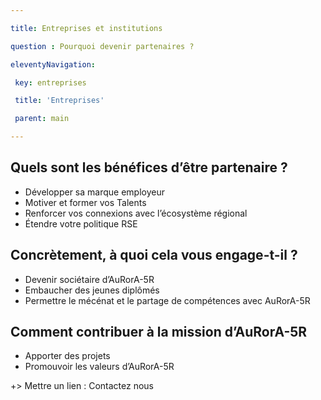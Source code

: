 ```yaml
---

title: Entreprises et institutions

question : Pourquoi devenir partenaires ?

eleventyNavigation:

 key: entreprises

 title: 'Entreprises'

 parent: main

---
```


Quels sont les bénéfices d’être partenaire ?
--------------------------------------------


*  Développer sa marque employeur
*  Motiver et former vos Talents 
*  Renforcer vos connexions avec l’écosystème régional
*  Étendre votre politique RSE

Concrètement, à quoi cela vous engage-t-il ?
--------------------------------------------


*  Devenir sociétaire d’AuRorA-5R
*  Embaucher des jeunes diplômés
*  Permettre le mécénat et le partage de compétences avec AuRorA-5R

Comment contribuer à la mission d’AuRorA-5R
-------------------------------------------


*  Apporter des projets
*  Promouvoir les valeurs d’AuRorA-5R

+> Mettre un lien : Contactez nous 

